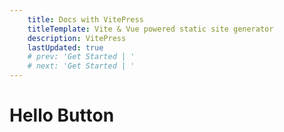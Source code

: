 ```yaml
---
    title: Docs with VitePress
    titleTemplate: Vite & Vue powered static site generator
    description: VitePress
    lastUpdated: true
    # prev: 'Get Started | '
    # next: 'Get Started | '
---
```


# Hello Button

    